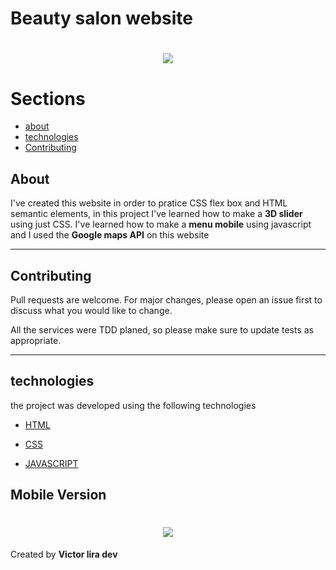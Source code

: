 # Beauty salon website
<h1 align="center" >
    <img src="https://ik.imagekit.io/mcvhbcq4zu/Animated_GIF-downsized_large_HGIKaQxa_.gif">
</h1>

# Sections
- [about](#-About)
- [technologies](#-technologies)
- [Contributing](#-Contributing)

## About
I've created this website in order to pratice CSS flex box and HTML semantic elements, in this project I've learned how to make a **3D slider** using just  CSS. I've learned how to make a **menu mobile** using javascript and I used the **Google maps API** on this website

---

## Contributing
Pull requests are welcome. For major changes, please open an issue first to discuss what you would like to change.

All the services were TDD planed, so please make sure to update tests as appropriate.

---
 
 ## technologies
the project was developed using the following technologies
- [HTML](https://developer.mozilla.org/en-US/docs/Web/HTML)
- [CSS](https://developer.mozilla.org/en-US/docs/Web/CSS)

- [JAVASCRIPT](https://www.javascript.com/)

## Mobile Version

<h1 align="center" >
    <img src="https://ik.imagekit.io/mcvhbcq4zu/Animated_GIF-downsized_large__2__XZ2JF_nwX.gif">
</h1>

Created by **Victor lira dev**
